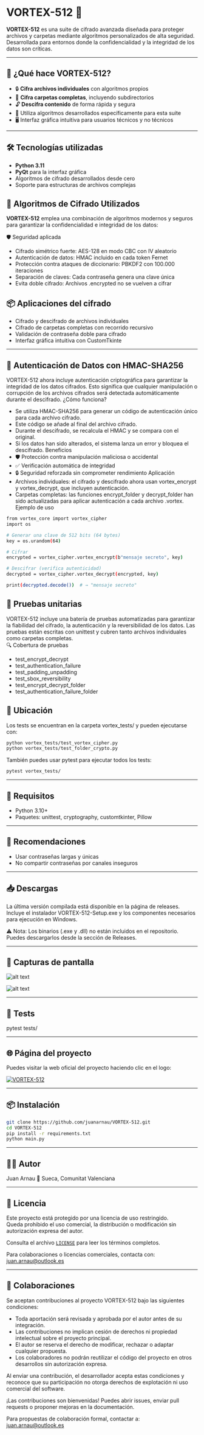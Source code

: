 # VORTEX-512 🚀

**VORTEX-512** es una suite de cifrado avanzada diseñada para proteger archivos y carpetas mediante algoritmos personalizados de alta seguridad. Desarrollada para entornos donde la confidencialidad y la integridad de los datos son críticas.

---

## 🧩 ¿Qué hace VORTEX-512?

- 🔒 **Cifra archivos individuales** con algoritmos propios
- 📁 **Cifra carpetas completas**, incluyendo subdirectorios
- 🔓 **Descifra contenido** de forma rápida y segura
- 🧠 Utiliza algoritmos desarrollados específicamente para esta suite
- 🖥️ Interfaz gráfica intuitiva para usuarios técnicos y no técnicos

---

## 🛠️ Tecnologías utilizadas

- **Python 3.11**
- **PyQt** para la interfaz gráfica
- Algoritmos de cifrado desarrollados desde cero
- Soporte para estructuras de archivos complejas

## 🔐 Algoritmos de Cifrado Utilizados

**VORTEX-512** emplea una combinación de algoritmos modernos y seguros para garantizar la confidencialidad e integridad de los datos:
 
🛡️ Seguridad aplicada
- Cifrado simétrico fuerte: AES-128 en modo CBC con IV aleatorio
- Autenticación de datos: HMAC incluido en cada token Fernet
- Protección contra ataques de diccionario: PBKDF2 con 100.000 iteraciones
- Separación de claves: Cada contraseña genera una clave única
- Evita doble cifrado: Archivos .encrypted no se vuelven a cifrar

## 📦 Aplicaciones del cifrado

- Cifrado y descifrado de archivos individuales
- Cifrado de carpetas completas con recorrido recursivo
- Validación de contraseña doble para cifrado
- Interfaz gráfica intuitiva con CustomTkinte

---

## 🔐 Autenticación de Datos con HMAC-SHA256
VORTEX-512 ahora incluye autenticación criptográfica para garantizar la integridad de los datos cifrados. Esto significa que cualquier manipulación o corrupción de los archivos cifrados será detectada automáticamente durante el descifrado.
¿Cómo funciona?
- Se utiliza HMAC-SHA256 para generar un código de autenticación único para cada archivo cifrado.
- Este código se añade al final del archivo cifrado.
- Durante el descifrado, se recalcula el HMAC y se compara con el original.
- Si los datos han sido alterados, el sistema lanza un error y bloquea el descifrado.
Beneficios
- 🛡️ Protección contra manipulación maliciosa o accidental
- ✅ Verificación automática de integridad
- 🔒 Seguridad reforzada sin comprometer rendimiento
Aplicación
- Archivos individuales: el cifrado y descifrado ahora usan vortex_encrypt y vortex_decrypt, que incluyen autenticación.
- Carpetas completas: las funciones encrypt_folder y decrypt_folder han sido actualizadas para aplicar autenticación a cada archivo .vortex.
Ejemplo de uso
```bash
from vortex_core import vortex_cipher
import os

# Generar una clave de 512 bits (64 bytes)
key = os.urandom(64)

# Cifrar
encrypted = vortex_cipher.vortex_encrypt(b"mensaje secreto", key)

# Descifrar (verifica autenticidad)
decrypted = vortex_cipher.vortex_decrypt(encrypted, key)

print(decrypted.decode())  # → "mensaje secreto"
```

## 🧪 Pruebas unitarias
VORTEX-512 incluye una batería de pruebas automatizadas para garantizar la fiabilidad del cifrado, la autenticación y la reversibilidad de los datos. Las pruebas están escritas con unittest y cubren tanto archivos individuales como carpetas completas.  
🔍 Cobertura de pruebas
 
- test_encrypt_decrypt
- test_authentication_failure
- test_padding_unpadding
- test_sbox_reversibility
- test_encrypt_decrypt_folder
- test_authentication_failure_folder


## 📂 Ubicación
Los tests se encuentran en la carpeta vortex_tests/ y pueden ejecutarse con:
```bash
python vortex_tests/test_vortex_cipher.py
python vortex_tests/test_folder_crypto.py
```

También puedes usar pytest para ejecutar todos los tests:
```bash
pytest vortex_tests/
```

---

## 📌 Requisitos
- Python 3.10+
- Paquetes: unittest, cryptography, customtkinter, Pillow

---

## 📌 Recomendaciones

- Usar contraseñas largas y únicas
- No compartir contraseñas por canales inseguros

---

## 📥 Descargas
La última versión compilada está disponible en la página de releases. Incluye el instalador VORTEX-512-Setup.exe y los componentes necesarios para ejecución en Windows.

⚠️ Nota: Los binarios (.exe y .dll) no están incluidos en el repositorio. Puedes descargarlos desde la sección de Releases.

---

## 📸 Capturas de pantalla
![alt text](image.png)

![alt text](image-1.png)

---

## 🧪 Tests
pytest tests/

---

## 🌐 Página del proyecto
Puedes visitar la web oficial del proyecto haciendo clic en el logo:

[![VORTEX-512](docs/assets/logo.png)](https://juanarnau.github.io/VORTEX-512)

---

## 📦 Instalación

```bash
git clone https://github.com/juanarnau/VORTEX-512.git
cd VORTEX-512
pip install -r requirements.txt
python main.py
```
---

## 👨‍💻 Autor
Juan Arnau
📍 Sueca, Comunitat Valenciana

---

## 📄 Licencia
Este proyecto está protegido por una licencia de uso restringido.  
Queda prohibido el uso comercial, la distribución o modificación sin autorización expresa del autor.

Consulta el archivo [`LICENSE`](LICENSE) para leer los términos completos.

Para colaboraciones o licencias comerciales, contacta con: juan.arnau@outlook.es

---

## 🤝 Colaboraciones

Se aceptan contribuciones al proyecto VORTEX-512 bajo las siguientes condiciones:

- Toda aportación será revisada y aprobada por el autor antes de su integración.
- Las contribuciones no implican cesión de derechos ni propiedad intelectual sobre el proyecto principal.
- El autor se reserva el derecho de modificar, rechazar o adaptar cualquier propuesta.
- Los colaboradores no podrán reutilizar el código del proyecto en otros desarrollos sin autorización expresa.

Al enviar una contribución, el desarrollador acepta estas condiciones y reconoce que su participación no otorga derechos de explotación ni uso comercial del software.

¡Las contribuciones son bienvenidas! Puedes abrir issues, enviar pull requests o proponer mejoras en la documentación.

Para propuestas de colaboración formal, contactar a: juan.arnau@outlook.es